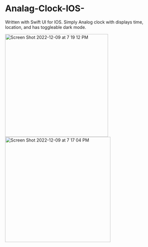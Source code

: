 # Analag-Clock-IOS-
Written with Swift UI for IOS. Simply Analog clock with displays time, location, and has toggleable dark mode. 

<img width="337" alt="Screen Shot 2022-12-09 at 7 19 12 PM" src="https://user-images.githubusercontent.com/89627948/206826736-1a0e8474-1f49-4e94-b12f-2ba7b676a386.png"><img width="345" alt="Screen Shot 2022-12-09 at 7 17 04 PM" src="https://user-images.githubusercontent.com/89627948/206826741-ea4256a2-2ee7-4f2e-8872-521edb4aa48b.png">

